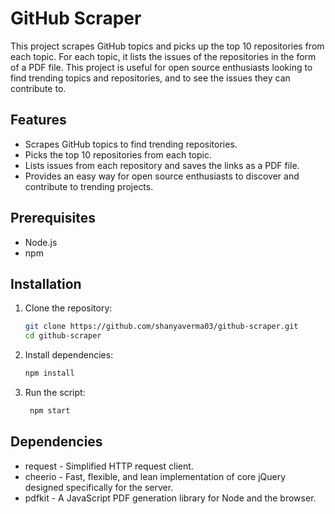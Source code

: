 # GitHub Scraper

This project scrapes GitHub topics and picks up the top 10 repositories from each topic. For each topic, it lists the issues of the repositories in the form of a PDF file. This project is useful for open source enthusiasts looking to find trending topics and repositories, and to see the issues they can contribute to.

## Features

- Scrapes GitHub topics to find trending repositories.
- Picks the top 10 repositories from each topic.
- Lists issues from each repository and saves the links as a PDF file.
- Provides an easy way for open source enthusiasts to discover and contribute to trending projects.

## Prerequisites

- Node.js
- npm

## Installation

1. Clone the repository:

   ```sh
   git clone https://github.com/shanyaverma03/github-scraper.git
   cd github-scraper

   ```

2. Install dependencies:

   ```sh
   npm install

   ```

3. Run the script:
   ```sh
    npm start
   ```

## Dependencies

- request - Simplified HTTP request client.
- cheerio - Fast, flexible, and lean implementation of core jQuery designed specifically for the server.
- pdfkit - A JavaScript PDF generation library for Node and the browser.
